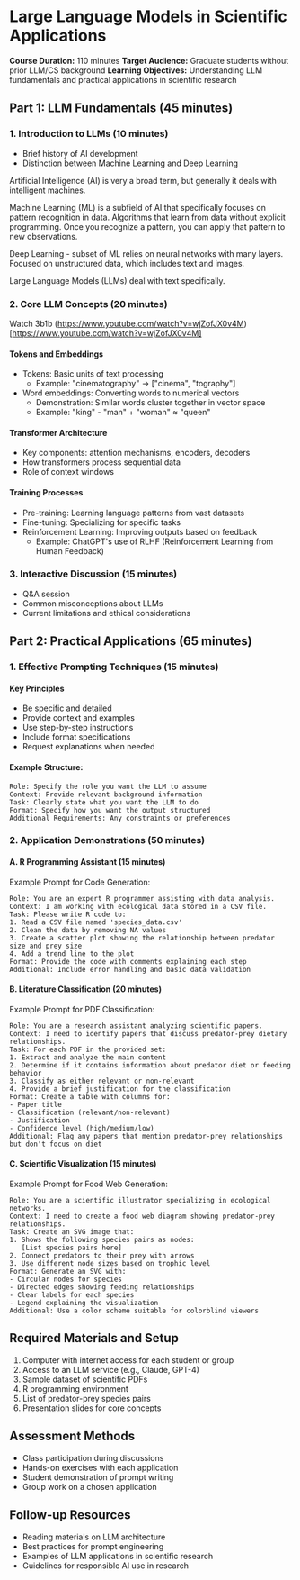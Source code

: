 # Large Language Models in Scientific Applications
**Course Duration:** 110 minutes
**Target Audience:** Graduate students without prior LLM/CS background
**Learning Objectives:** Understanding LLM fundamentals and practical applications in scientific research

## Part 1: LLM Fundamentals (45 minutes)

### 1. Introduction to LLMs (10 minutes)
- Brief history of AI development
- Distinction between Machine Learning and Deep Learning

Artificial Intelligence (AI) is very a broad term, but generally it deals with intelligent machines.

Machine Learning (ML) is a subfield of AI that specifically focuses on pattern recognition in data.
Algorithms that learn from data without explicit programming. 
Once you recognize a pattern, you can apply that pattern to new observations. 

Deep Learning - subset of ML relies on neural networks with many layers.
Focused on unstructured data, which includes text and images. 

Large Language Models (LLMs) deal with text specifically.

### 2. Core LLM Concepts (20 minutes)

Watch 3b1b (https://www.youtube.com/watch?v=wjZofJX0v4M)[https://www.youtube.com/watch?v=wjZofJX0v4M]

#### Tokens and Embeddings
- Tokens: Basic units of text processing
  - Example: "cinematography" → ["cinema", "tography"]
- Word embeddings: Converting words to numerical vectors
  - Demonstration: Similar words cluster together in vector space
  - Example: "king" - "man" + "woman" ≈ "queen"

#### Transformer Architecture
- Key components: attention mechanisms, encoders, decoders
- How transformers process sequential data
- Role of context windows

#### Training Processes
- Pre-training: Learning language patterns from vast datasets
- Fine-tuning: Specializing for specific tasks
- Reinforcement Learning: Improving outputs based on feedback
  - Example: ChatGPT's use of RLHF (Reinforcement Learning from Human Feedback)

### 3. Interactive Discussion (15 minutes)
- Q&A session
- Common misconceptions about LLMs
- Current limitations and ethical considerations

## Part 2: Practical Applications (65 minutes)

### 1. Effective Prompting Techniques (15 minutes)

#### Key Principles
- Be specific and detailed
- Provide context and examples
- Use step-by-step instructions
- Include format specifications
- Request explanations when needed

#### Example Structure:
```
Role: Specify the role you want the LLM to assume
Context: Provide relevant background information
Task: Clearly state what you want the LLM to do
Format: Specify how you want the output structured
Additional Requirements: Any constraints or preferences
```

### 2. Application Demonstrations (50 minutes)

#### A. R Programming Assistant (15 minutes)

Example Prompt for Code Generation:
```
Role: You are an expert R programmer assisting with data analysis.
Context: I am working with ecological data stored in a CSV file.
Task: Please write R code to:
1. Read a CSV file named 'species_data.csv'
2. Clean the data by removing NA values
3. Create a scatter plot showing the relationship between predator size and prey size
4. Add a trend line to the plot
Format: Provide the code with comments explaining each step
Additional: Include error handling and basic data validation
```

#### B. Literature Classification (20 minutes)

Example Prompt for PDF Classification:
```
Role: You are a research assistant analyzing scientific papers.
Context: I need to identify papers that discuss predator-prey dietary relationships.
Task: For each PDF in the provided set:
1. Extract and analyze the main content
2. Determine if it contains information about predator diet or feeding behavior
3. Classify as either relevant or non-relevant
4. Provide a brief justification for the classification
Format: Create a table with columns for:
- Paper title
- Classification (relevant/non-relevant)
- Justification
- Confidence level (high/medium/low)
Additional: Flag any papers that mention predator-prey relationships but don't focus on diet
```

#### C. Scientific Visualization (15 minutes)

Example Prompt for Food Web Generation:
```
Role: You are a scientific illustrator specializing in ecological networks.
Context: I need to create a food web diagram showing predator-prey relationships.
Task: Create an SVG image that:
1. Shows the following species pairs as nodes:
   [List species pairs here]
2. Connect predators to their prey with arrows
3. Use different node sizes based on trophic level
Format: Generate an SVG with:
- Circular nodes for species
- Directed edges showing feeding relationships
- Clear labels for each species
- Legend explaining the visualization
Additional: Use a color scheme suitable for colorblind viewers
```

## Required Materials and Setup
1. Computer with internet access for each student or group
2. Access to an LLM service (e.g., Claude, GPT-4)
3. Sample dataset of scientific PDFs
4. R programming environment
5. List of predator-prey species pairs
6. Presentation slides for core concepts

## Assessment Methods
- Class participation during discussions
- Hands-on exercises with each application
- Student demonstration of prompt writing
- Group work on a chosen application

## Follow-up Resources
- Reading materials on LLM architecture
- Best practices for prompt engineering
- Examples of LLM applications in scientific research
- Guidelines for responsible AI use in research

